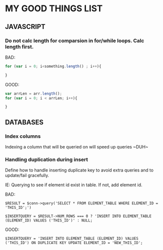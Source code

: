 # MY GOOD THINGS LIST

## JAVASCRIPT
### Do not calc length for comparsion in for/while loops. Calc length first.

BAD: 
```js
for (var i = 0; i<something.length() ; i++){

}
```

GOOD:

```js
var arrLen = arr.length();
for (var i = 0; i < arrLen; i++){

}
```

## DATABASES
### Index columns

Indexing a column that will be queried on will speed up queries ~DUH~

### Handling duplication during insert

Define how to handle inserting duplicate key to avoid extra queries and to update/fail gracefully.

IE: Querying to see if element id exist in table. If not, add element id.

BAD: 
```
$RESULT = $conn->query('SELECT * FROM ELEMENT_TABLE WHERE ELEMENT_ID = 'THIS_ID';')
```
```
$INSERTQUERY = $RESULT->NUM_ROWS === 0 ? 'INSERT INTO ELEMENT_TABLE (ELEMENT_ID) VALUES ('THIS_ID')' : NULL;
```

GOOD:
```
$INSERTQUERY = 'INSERT INTO ELEMENT_TABLE (ELEMENT_ID) VALUES ('THIS_ID') ON DUPLICATE KEY UPDATE ELEMENT_ID = 'NEW_THIS_ID';
```
